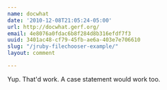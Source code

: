 ```yaml
---
name: docwhat
date: '2010-12-08T21:05:24-05:00'
url: http://docwhat.gerf.org/
email: 4e8076a0fdac6b8f284d8b316efdf7f3
uuid: 3401ac48-cf79-45fb-ae6a-403e7e706610
slug: "/jruby-filechooser-example/"
layout: comment

---
```


Yup. That'd work.  A case statement would work too.
